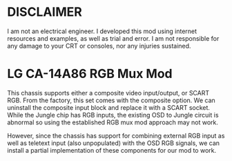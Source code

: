 # DISCLAIMER  

I am not an electrical engineer. I developed this mod using internet resources and examples, as well as trial and error. I am not responsible for any damage to your CRT or consoles, nor any injuries sustained.

# LG CA-14A86 RGB Mux Mod

This chassis supports either a composite video input/output, or SCART RGB. From the factory, this set comes with the composite option. We can uninstall the composite input block and replace it with a SCART socket. While the Jungle chip has RGB inputs, the existing OSD to Jungle circuit is abnormal so using the established RGB mux mod approach may not work.   
  
However, since the chassis has support for combining external RGB input as well as teletext input (also unpopulated) with the OSD RGB signals, we can install a partial implementation of these components for our mod to work.  
